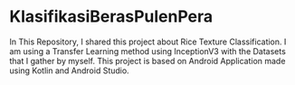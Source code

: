 # KlasifikasiBerasPulenPera

In This Repository, I shared this project about Rice Texture Classification. I am using a Transfer Learning method using InceptionV3 with the Datasets that I
gather by myself. This project is based on Android Application made using Kotlin and Android Studio.
